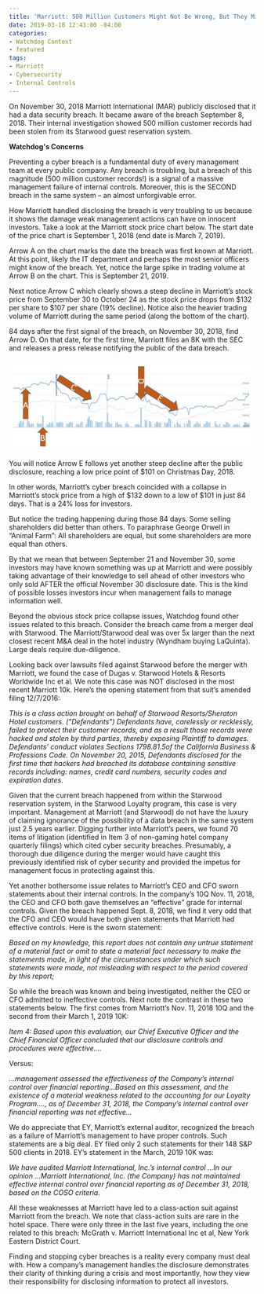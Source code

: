 ```yaml
---
title: 'Marriott: 500 Million Customers Might Not Be Wrong, But They Might Be Upset'
date: 2019-03-18 12:43:00 -04:00
categories:
- Watchdog Context
- featured
tags:
- Marriott
- Cybersecurity
- Internal Controls
---
```


On November 30, 2018 Marriott International (MAR) publicly disclosed that it had a data security breach.  It became aware of the breach September 8, 2018.  Their internal investigation showed 500 million customer records had been stolen from its Starwood guest reservation system.

**Watchdog's Concerns**

Preventing a cyber breach is a fundamental duty of every management team at every public company.  Any breach is troubling, but a breach of this magnitude (500 million customer records!) is a signal of a massive management failure of internal controls.  Moreover, this is the SECOND breach in the same system – an almost unforgivable error.

How Marriott handled disclosing the breach is very troubling to us because it shows the damage weak management actions can have on innocent investors.  Take a look at the Marriott stock price chart below.  The start date of the price chart is September 1, 2018 (end date is March 7, 2019).

Arrow A on the chart marks the date the breach was first known at Marriott.  At this point, likely the IT department and perhaps the most senior officers might know of the breach.  Yet, notice the large spike in trading volume at Arrow B on the chart.  This is September 21, 2019.

Next notice Arrow C which clearly shows a steep decline in Marriott’s stock price from September 30 to October 24 as the stock price drops from $132 per share to $107 per share (19% decline).  Notice also the heavier trading volume of Marriott during the same period (along the bottom of the chart).

84 days after the first signal of the breach, on November 30, 2018, find Arrow D.  On that date, for the first time, Marriott files an 8K with the SEC and releases a press release notifying the public of the data breach.

![Mariott Graph 03 18 19.JPG](/uploads/Mariott%20Graph%2003%2018%2019.JPG)

You will notice Arrow E follows yet another steep decline after the public disclosure, reaching a low price point of $101 on Christmas Day, 2018.

In other words, Marriott’s cyber breach coincided with a collapse in Marriott’s stock price from a high of $132 down to a low of $101 in just 84 days.  That is a 24% loss for investors.

But notice the trading happening during those 84 days.  Some selling shareholders did better than others.  To paraphrase George Orwell in “Animal Farm”:  All shareholders are equal, but some shareholders are more equal than others.

By that we mean that between September 21 and November 30, some investors may have known something was up at Marriott and were possibly taking advantage of their knowledge to sell ahead of other investors who only sold AFTER the official November 30 disclosure date.  This is the kind of possible losses investors incur when management fails to manage information well.

Beyond the obvious stock price collapse issues, Watchdog found other issues related to this breach.  Consider the breach came from a merger deal with Starwood.  The Marriott/Starwood deal was over 5x larger than the next closest recent M&A deal in the hotel industry (Wyndham buying LaQuinta). Large deals require due-diligence.

Looking back over lawsuits filed against Starwood before the merger with Marriott, we found the case of Dugas v. Starwood Hotels & Resorts Worldwide Inc et al. We note this case was NOT disclosed in the most recent Marriott 10k.  Here’s the opening statement from that suit’s amended filing 12/7/2016:

*This is a class action brought on behalf of Starwood Resorts/Sheraton Hotel customers. ("Defendants") Defendants have, carelessly or recklessly, failed to protect their customer records, and as a result those records were hacked and stolen by third parties, thereby exposing Plaintiff to damages. Defendants’ conduct violates Sections 1798.81.5of the California Business & Professions Code.  On November 20, 2015, Defendants disclosed for the first time that hackers had breached its database containing sensitive records including: names, credit card numbers, security codes and expiration dates.*

Given that the current breach happened from within the Starwood reservation system, in the Starwood Loyalty program, this case is very important. Management at Marriott (and Starwood) do not have the luxury of claiming ignorance of the possibility of a data breach in the same system just 2.5 years earlier.  Digging further into Marriott’s peers, we found 70 items of litigation (identified in Item 3 of non-gaming hotel company quarterly filings) which cited cyber security breaches. Presumably, a thorough due diligence during the merger would have caught this previously identified risk of cyber security and provided the impetus for management focus in protecting against this.

Yet another bothersome issue relates to Marriott’s CEO and CFO sworn statements about their internal controls.  In the company’s 10Q Nov. 11, 2018, the CEO and CFO both gave themselves an “effective” grade for internal controls. Given the breach happened Sept. 8, 2018, we find it very odd that the CFO and CEO would have both given statements  that Marriott had effective controls. Here is the sworn statement:

*Based on my knowledge, this report does not contain any untrue statement of a material fact or omit to state a material fact necessary to make the statements made, in light of the circumstances under which such statements were made, not misleading with respect to the period covered by this report;*

So while the breach was known and being investigated, neither the CEO or CFO admitted to ineffective controls. Next note the contrast in these two statements below.  The first comes from Marriott’s Nov. 11, 2018 10Q and the second from their March 1, 2019 10K:

*Item 4: Based upon this evaluation, our Chief Executive Officer and the Chief Financial Officer concluded that our disclosure controls and procedures were effective....*

Versus:

*...management assessed the effectiveness of the Company’s internal control over financial reporting…Based on this assessment, and the existence of a material weakness related to the accounting for our Loyalty Program...., as of December 31, 2018, the Company’s internal control over financial reporting was not effective...*

We do appreciate that EY, Marriott’s external auditor, recognized the breach as a failure of Marriott’s management to have proper controls. Such statements are a big deal. EY filed only 2 such statements for their 148 S&P 500 clients in 2018. EY’s statement in the March, 2019 10K was:

*We have audited Marriott International, Inc.’s internal control ...In our opinion ...Marriott International, Inc. (the Company) has not maintained effective internal control over financial reporting as of December 31, 2018, based on the COSO criteria.*

All these weaknesses at Marriott have led to a class-action suit against Marriott from the breach.  We note that class-action suits are rare in the hotel space.  There were only three in the last five years, including the one related to this breach:  McGrath v. Marriott International Inc et al, New York Eastern District Court.

Finding and stopping cyber breaches is a reality every company must deal with. How a company’s management handles the disclosure demonstrates their clarity of thinking during a crisis and most importantly, how they view their responsibility for disclosing information to protect all investors.